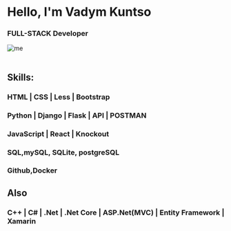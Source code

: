 <h1>Hello, I'm Vadym Kuntso</h1>
	<h3>FULL-STACK Developer</h3>
  <img src="https://github.com/VadymKuntso1/restful_api_db/blob/master/my-portrait-2022.png" alt="me">
	<br>
	<br>
	<h2>Skills:</h2>
	<h3>HTML | CSS | Less | Bootstrap</h3>
	<h3>Python | Django | Flask | API | POSTMAN</h3>
 	<h3>JavaScript | React | Knockout</h3>
	<h3>SQL,mySQL, SQLite, postgreSQL</h3>
	<h3>Github,Docker</h3>
  
  <h2>Also</h2>
  <h3>C++ | C# | .Net | .Net Core | ASP.Net(MVC) | Entity Framework | Xamarin</h3>
